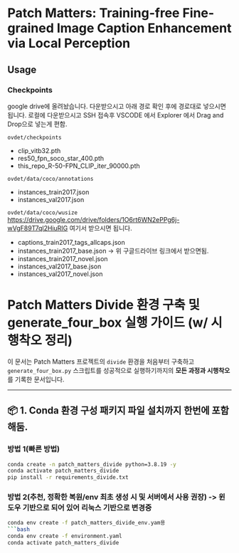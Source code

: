 # Patch Matters: Training-free Fine-grained Image Caption Enhancement via Local Perception



## Usage

### Checkpoints

google drive에 올려놨습니다. 다운받으시고 아래 경로 확인 후에 경로대로 넣으시면 됩니다.
로컬에 다운받으시고 SSH 접속후 VSCODE 에서 Explorer 에서 Drag and Drop으로 넣는게 편함.

`ovdet/checkpoints`
- clip_vitb32.pth
- res50_fpn_soco_star_400.pth
- this_repo_R-50-FPN_CLIP_iter_90000.pth

`ovdet/data/coco/annotations`
- instances_train2017.json
- instances_val2017.json

`ovdet/data/coco/wusize` 
https://drive.google.com/drive/folders/1O6rt6WN2ePPg6j-wVgF89T7ql2HiuRIG 여기서 받으시면 됩니다.
- captions_train2017_tags_allcaps.json
- instances_train2017_base.json -> 위 구글드라이브 링크에서 받으면됨. 
- instances_train2017_novel.json
- instances_val2017_base.json
- instances_val2017_novel.json



# Patch Matters Divide 환경 구축 및 generate\_four\_box 실행 가이드 (w/ 시행착오 정리)

이 문서는 Patch Matters 프로젝트의 `divide` 환경을 처음부터 구축하고 `generate_four_box.py` 스크립트를 성공적으로 실행하기까지의 **모든 과정과 시행착오**를 기록한 문서입니다.

---

## 📦 1. Conda 환경 구성 패키지 파일 설치까지 한번에 포함해둠.
### 방법 1(빠른 방법)
```bash
conda create -n patch_matters_divide python=3.8.19 -y
conda activate patch_matters_divide
pip install -r requirements_divide.txt
```
### 방법 2(추천, 정확한 복원/env 최초 생성 시 및 서버에서 사용 권장) -> 윈도우 기반으로 되어 있어 리눅스 기반으로 변경중 
```bash
conda env create -f patch_matters_divide_env.yam용
```bash
conda env create -f environment.yaml
conda activate patch_matters_divide

```


